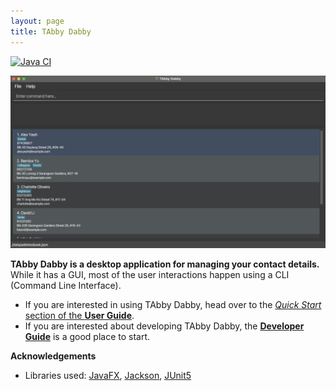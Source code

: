 ```yaml
---
layout: page
title: TAbby Dabby
---
```


[![Java CI](https://github.com/AY2425S2-CS2103T-T12-1/tp/actions/workflows/gradle.yml/badge.svg)](https://github.com/AY2425S2-CS2103T-T12-1/tp/actions/workflows/gradle.yml)

![Ui](images/Ui.png)

**TAbby Dabby is a desktop application for managing your contact details.** While it has a GUI, most of the user interactions happen using a CLI (Command Line Interface).

* If you are interested in using TAbby Dabby, head over to the [_Quick Start_ section of the **User Guide**](UserGuide.html#quick-start).
* If you are interested about developing TAbby Dabby, the [**Developer Guide**](DeveloperGuide.html) is a good place to start.


**Acknowledgements**

* Libraries used: [JavaFX](https://openjfx.io/), [Jackson](https://github.com/FasterXML/jackson), [JUnit5](https://github.com/junit-team/junit5)
